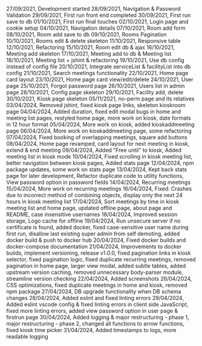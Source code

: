 27/09/2021, Development started
28/09/2021, Navigation & Password Validation
29/09/2021, First run front end completed
30/09/2021, First run save to db
01/10/2021, First run final touches
02/10/2021, Login page and cookie setup
04/10/2021, Navigation details
07/10/2021, Room add form
08/10/2021, Room add save to db
09/10/2021, Rooms Pagination
10/10/2021, Rooms edit & delete skeleton
11/10/2021, Responsive table
12/10/2021, Refactoring
15/10/2021, Room edit db & ajax
16/10/2021, Meeting add skeleton
17/10/2021, Meeting add to db & Meeting list
18/10/2021, Meeting list + jshint & refactoring
19/10/2021, Use db config instead of config file
20/10/2021, Integrate serviceList & facilityList into db config
21/10/2021, Search meetings functionality
22/10/2021, Home page card layout
23/10/2021, Home page card view/edit/delete
24/10/2021, User page
25/10/2021, Forgot password page
26/10/2021, Users list in admin page
28/10/2021, Config page skeleton
29/10/2021, Facility add, delete
30/10/2021, Kiosk page skeleton
05/11/2021, no-perm page and its relatives
03/04/2024, Removed jshint, fixed kiosk page links, skeleton kioskroom page
04/04/2024, Added duration, fixed edit modal bugs in home and meeting list pages, restyled home page, more work on kiosk, date formats in 12 hour format
05/04/2024, More work on kiosk, added kioskaddmeeting page
06/04/2024, More work on kioskaddmeeting page, some refactoring
07/04/2024, Fixed booking of overlapping meetings, square add buttons
08/04/2024, Home page revamped, card layout for next meeting in kiosk, extend & end meeting
09/04/2024, Added "Free until" to kiosk, Added meeting list in kiosk mode
10/04/2024, Fixed scrolling in kiosk meeting list, better navigation between kiosk pages, Added stats page
12/04/2024, npm package updates, some work on stats page
13/04/2024, Kept back stats page for later development, Refactor duplicate code to utility functions, View password option in password fields
14/04/2024, Recurring meetings
15/04/2024, More work on recurring meetings
16/04/2024, Fixed: Crashes due to incorrect method of combining objects, display only the next 24 hours in kiosk meeting list
17/04/2024, Sort meetings by time in kiosk meeting list and home page, updated offline page, about page and README, case insensitive usernames
18/04/2024, Improved session storage, Logo cache for offline
19/04/2024, Run unsecure server if no certificate is found, added docker, fixed case-sensitive user name during first run, disallow last existing super admin from self demoting, added docker build & push to docker hub
20/04/2024, Fixed docker builds and docker-compose documentation
21/04/2024, Improvements to docker builds, implement versioning, release v1.0.0, fixed pagination links in kiosk selector, fixed pagination logic, fixed duplicate recurring meetings, removed pagination in home page, larger view modal, added subtle tables, added upstream version caching, removed unnecessary body-parser module, streamline version checking
22/04/2024, Added screenshots
26/04/2024, CSS optimizations, fixed duplicate meetings in home and kiosk, removed npm package
27/04/2024, DB upgrade functionality when DB schema changes
28/04/2024, Added eslint and fixed linting errors
29/04/2024, Added eslint vscode config & fixed linting errors in client side JavaScript, fixed more linting errors, added view password option in user page & firstrun page
30/04/2024, Added logging & major restructuring - phase 1, major restructuring - phase 2, changed all functions to arrow functions, fixed kiosk time picker
31/04/2024, Added timestamps to logs, more readable logging
